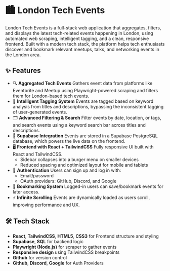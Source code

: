# 🏙️ London Tech Events

London Tech Events is a full-stack web application that aggregates, filters, and displays the latest tech-related events 
happening in London, using automated web scraping, intelligent tagging, and a clean, responsive frontend. Built with a modern 
tech stack, the platform helps tech enthusiasts discover and bookmark relevant meetups, talks, and networking events in the 
London area.

## ✨ Features

- 🔍 **Aggregated Tech Events** 
  Gathers event data from platforms like Eventbrite and Meetup using Playwright-powered scraping and filters them for
  London-based tech events.
- 🧠 **Intelligent Tagging System**
  Events are tagged based on keyword analysis from titles and descriptions, bypassing the inconsistent tagging of
  user-generated events.
- 🗂️ **Advanced Filtering & Search**
  Filter events by date, location, or tags, and search events using a keyword search bar across titles and descriptions.
- 💾 **Supabase Integration**
  Events are stored in a Supabase PostgreSQL database, which powers the live data on the frontend.
- 🖥️ **Frontend with React + TailwindCSS**
  Fully responsive UI built with React and TailwindCSS.
  - Sidebar collapses into a burger menu on smaller devices
  - Reduced spacing and optimized layout for mobile and tablets
- 🔐 **Authentication**
  Users can sign up and log in with:
  - Email/password
  - OAuth providers: GitHub, Discord, and Google
- 📌 **Bookmarking System**
  Logged-in users can save/bookmark events for later access.
- ⚡ **Infinite Scrolling**
  Events are dynamically loaded as users scroll, improving performance and UX.

## 🛠️ Tech Stack

- **React**, **TailwindCSS**, **HTML5**, **CSS3** for Frontend structure and styling
- **Supabase**, **SQL**	for backend logic
- **Playwright (Node.js)** for scraper to gather events
- **Responsive design** using TailwindCSS breakpoints
- **Github** for version control
- **Github**, **Discord**, **Google** for Auth Providers
